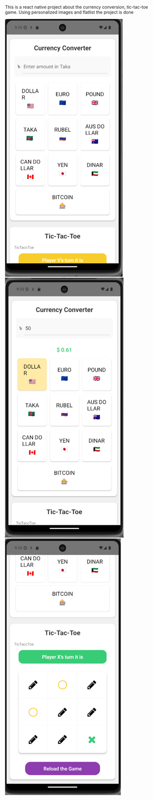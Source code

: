 This is a react native project about the currency conversion, tic-tac-toe game. Using personalized images and flatlist the project is done

![Project Screenshot](./currancy-1.png)
![Project Screenshot](./currancy-2.png)
![Project Screenshot](./tictactoe.png)
